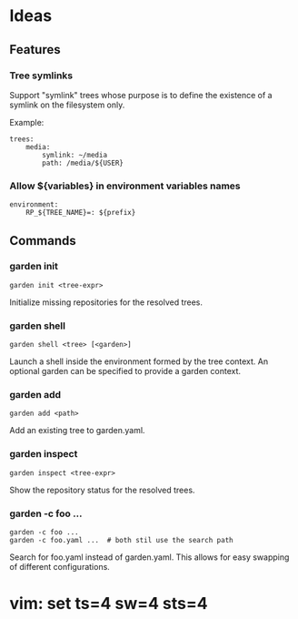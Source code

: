 # Ideas

## Features

### Tree symlinks

Support "symlink" trees whose purpose is to define the existence
of a symlink on the filesystem only.

Example:

    trees:
        media:
            symlink: ~/media
            path: /media/${USER}


###  Allow ${variables} in environment variables names

    environment:
        RP_${TREE_NAME}=: ${prefix}


## Commands


### garden init

    garden init <tree-expr>

Initialize missing repositories for the resolved trees.


### garden shell

    garden shell <tree> [<garden>]

Launch a shell inside the environment formed by the tree context.
An optional garden can be specified to provide a garden context.


### garden add

    garden add <path>

Add an existing tree to garden.yaml.


### garden inspect

    garden inspect <tree-expr>

Show the repository status for the resolved trees.


### garden -c foo ...

    garden -c foo ...
    garden -c foo.yaml ...  # both stil use the search path

Search for foo.yaml instead of garden.yaml.
This allows for easy swapping of different configurations.

# vim: set ts=4 sw=4 sts=4
